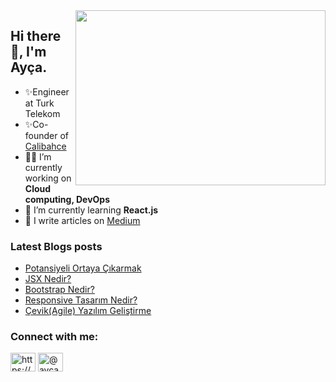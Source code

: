 <img src="https://media.giphy.com/media/ny7UCd6JETnmE/giphy.gif" align="right" width="400" height="280" >
<h2 >Hi there 👋, I'm Ayça.</h2>
 
  - ✨Engineer at Turk Telekom       
  - ✨Co-founder of [Calibahce](https://calibahce.com/)   
- 👨‍💻 I’m currently working on **Cloud computing, DevOps**
- 🌱  I’m currently learning **React.js**
- 📝 I write articles on [Medium](https://aycaakcay.medium.com/) 

### Latest Blogs posts
<!-- BLOG-POST-LIST:START -->
- [Potansiyeli Ortaya Çıkarmak](https://aycaakcay.medium.com/potansiyeli-ortaya-%C3%A7%C4%B1karmak-6b8786aa3630?source=rss-7b35a05877bf------2)
- [JSX Nedir?](https://aycaakcay.medium.com/jsx-nedir-7f014fabe31e?source=rss-7b35a05877bf------2)
- [Bootstrap Nedir?](https://aycaakcay.medium.com/bootstrap-nedir-b183e8274cd8?source=rss-7b35a05877bf------2)
- [Responsive Tasarım Nedir?](https://aycaakcay.medium.com/responsive-tasar%C4%B1m-nedir-3c9b789967ad?source=rss-7b35a05877bf------2)
- [Çevik&lpar;Agile&rpar; Yazılım Geliştirme](https://aycaakcay.medium.com/%C3%A7evik-agile-yaz%C4%B1l%C4%B1m-geli%C5%9Ftirme-7cbcb97c32eb?source=rss-7b35a05877bf------2)
<!-- BLOG-POST-LIST:END -->

<h3 align="left">Connect with me:</h3>
<p align="left">
<a href="https://linkedin.com/in/https://www.linkedin.com/in/ayca-akcay/" target="blank"><img align="center" src="https://raw.githubusercontent.com/rahuldkjain/github-profile-readme-generator/master/src/images/icons/Social/linked-in-alt.svg" alt="https://www.linkedin.com/in/ayca-akcay/" height="30" width="40" /></a>
<a href="https://medium.com/@aycaakcay" target="blank"><img align="center" src="https://raw.githubusercontent.com/rahuldkjain/github-profile-readme-generator/master/src/images/icons/Social/medium.svg" alt="@aycaakcay" height="30" width="40" /></a>
</p>




<!--
**aycakcayy/aycakcayy** is a ✨ _special_ ✨ repository because its `README.md` (this file) appears on your GitHub profile.

